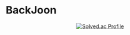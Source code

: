 <h1>BackJoon</h1>

<div align="center">
  <a href="https://solved.ac/rhtjdxo">
    <img src="http://mazassumnida.wtf/api/v2/generate_badge?boj=rhtjdxo" alt="Solved.ac Profile">
  </a>
</div>
